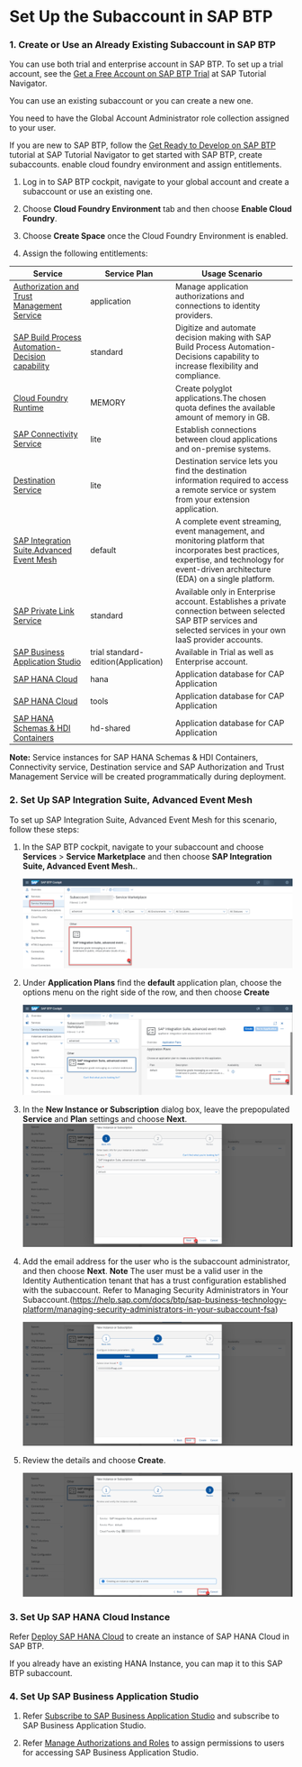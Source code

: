 # Set Up the Subaccount in SAP BTP

### 1. Create or Use an Already Existing Subaccount in SAP BTP

You can use both trial and enterprise account in SAP BTP. To set up a trial account, see the [Get a Free Account on SAP BTP Trial](https://developers.sap.com/tutorials/hcp-create-trial-account.html) at SAP Tutorial Navigator.

You can use an existing subaccount or you can create a new one.

You need to have the Global Account Administrator role collection assigned to your user.

If you are new to SAP BTP, follow the [Get Ready to Develop on SAP BTP](https://developers.sap.com/group.scp-1-get-ready.html) tutorial at SAP Tutorial Navigator to get started with SAP BTP, create subaccounts. enable cloud foundry environment and assign entitlements.

1. Log in to SAP BTP cockpit, navigate to your global account and create a subaccount or use an existing one.
2. Choose **Cloud Foundry Environment** tab and then choose **Enable Cloud Foundry**.
3. Choose **Create Space** once the Cloud Foundry Environment is enabled.

4. Assign the following entitlements:

Service | Service Plan | Usage Scenario |
--- | --- | --- |
|[Authorization and Trust Management Service](https://discovery-center.cloud.sap/serviceCatalog/authorization-and-trust-management-service?region=all&tab=feature) | application | Manage application authorizations and connections to identity providers.|
|[SAP Build Process Automation- Decision capability](https://discovery-center.cloud.sap/serviceCatalog/sap-build-process-automation?region=all) | standard | Digitize and automate decision making with SAP Build Process Automation- Decisions capability to increase flexibility and compliance.|
[Cloud Foundry Runtime](https://discovery-center.cloud.sap/serviceCatalog/cloud-foundry-runtime?region=all) | MEMORY | Create polyglot applications.The chosen quota defines the available amount of memory in GB.|
[SAP Connectivity Service](https://discovery-center.cloud.sap/serviceCatalog/connectivity-service?service_plan=lite&region=all&commercialModel=cloud) | lite | Establish connections between cloud applications and on-premise systems.|
[Destination Service](https://discovery-center.cloud.sap/serviceCatalog/destination?service_plan=lite&region=all&commercialModel=cloud) | lite | Destination service lets you find the destination information required to access a remote service or system from your extension application.|
[SAP Integration Suite,Advanced Event Mesh](https://discovery-center.cloud.sap/serviceCatalog/advanced-event-mesh?service_plan=default&region=all&commercialModel=cloud) | default | A complete event streaming, event management, and monitoring platform that incorporates best practices, expertise, and technology for event-driven architecture (EDA) on a single platform.|
[SAP Private Link Service](https://discovery-center.cloud.sap/serviceCatalog/private-link-service?service_plan=standard&region=all&commercialModel=cloud) | standard | Available only in Enterprise account. Establishes a private connection between selected SAP BTP services and selected services in your own IaaS provider accounts.|
[SAP Business Application Studio](https://discovery-center.cloud.sap/serviceCatalog/business-application-studio?region=all) | trial standard-edition(Application) | Available in Trial as well as Enterprise account.
[SAP HANA Cloud](https://discovery-center.cloud.sap/serviceCatalog/sap-hana-cloud?tab=customerreference&region=all)  | hana | Application database for CAP Application
[SAP HANA Cloud](https://discovery-center.cloud.sap/serviceCatalog/sap-hana-cloud?tab=customerreference&region=all)  | tools | Application database for CAP Application
[SAP HANA Schemas & HDI Containers](https://help.sap.com/docs/SAP_HANA_PLATFORM/3823b0f33420468ba5f1cf7f59bd6bd9/e28abca91a004683845805efc2bf967c.html?version=2.0.04&locale=en-US) | hd-shared | Application database for CAP Application

**Note:** Service instances for SAP HANA Schemas & HDI Containers, Connectivity service, Destination service and SAP Authorization and Trust Management Service will be created programmatically during deployment. 


### 2. Set Up SAP Integration Suite, Advanced Event Mesh

To set up SAP Integration Suite, Advanced Event Mesh for this scenario, follow these steps:

1. In the SAP BTP cockpit, navigate to your subaccount and choose **Services** > **Service Marketplace** and then choose **SAP Integration Suite, Advanced Event Mesh.**.

    ![plot](./images/aem-btp.png)

2. Under **Application Plans** find the **default** application plan, choose the options menu on the right side of the row, and then choose **Create**

    ![plot](./images/aem-btp-create.png)

3. In the **New Instance or Subscription** dialog box, leave the prepopulated **Service** and **Plan** settings and choose **Next**.
    ![plot](./images/aem-btp-plan.png)
        

4. Add the email address for the user who is the subaccount administrator, and then choose **Next**.
**Note** The user must be a valid user in the Identity Authentication tenant that has a trust configuration established with the subaccount. Refer to Managing Security Administrators in Your Subaccount.(https://help.sap.com/docs/btp/sap-business-technology-platform/managing-security-administrators-in-your-subaccount-fsa)

    ![plot](./images/aem-btp-adminemail.png)


5. Review the details and choose **Create**.
   
    ![plot](./images/aem-btp-finalscreen.png)
    
### 3. Set Up SAP HANA Cloud Instance

Refer [Deploy SAP HANA Cloud](https://developers.sap.com/tutorials/hana-cloud-deploying.html) to create an instance of SAP HANA Cloud in SAP BTP. 

If you already have an existing HANA Instance, you can map it to this SAP BTP subaccount.

### 4. Set Up SAP Business Application Studio

1. Refer [Subscribe to SAP Business Application Studio](https://help.sap.com/docs/bas/sap-business-application-studio/subscribe-to-sap-business-application-studio) and subscribe to SAP Business Application Studio.

2. Refer [Manage Authorizations and Roles](https://help.sap.com/docs/SAP%20Business%20Application%20Studio/9d1db9835307451daa8c930fbd9ab264/01e69c53003c4b0a8a64310a3f08867d.html) to assign permissions to users for accessing SAP Business Application Studio.

